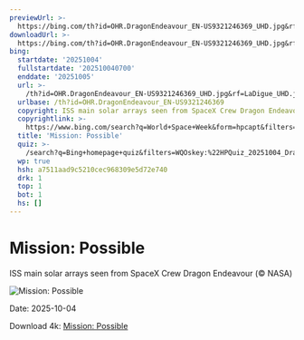 ```yaml
---
previewUrl: >-
  https://bing.com/th?id=OHR.DragonEndeavour_EN-US9321246369_UHD.jpg&rf=LaDigue_UHD.jpg&pid=hp&w=1024&h=576&rs=1&c=4
downloadUrl: >-
  https://bing.com/th?id=OHR.DragonEndeavour_EN-US9321246369_UHD.jpg&rf=LaDigue_UHD.jpg&pid=hp&w=3840&h=2160&rs=1&c=4
bing:
  startdate: '20251004'
  fullstartdate: '202510040700'
  enddate: '20251005'
  url: >-
    /th?id=OHR.DragonEndeavour_EN-US9321246369_UHD.jpg&rf=LaDigue_UHD.jpg&pid=hp&w=3840&h=2160&rs=1&c=4
  urlbase: /th?id=OHR.DragonEndeavour_EN-US9321246369
  copyright: ISS main solar arrays seen from SpaceX Crew Dragon Endeavour (© NASA)
  copyrightlink: >-
    https://www.bing.com/search?q=World+Space+Week&form=hpcapt&filters=HpDate%3a%2220251004_0700%22
  title: 'Mission: Possible'
  quiz: >-
    /search?q=Bing+homepage+quiz&filters=WQOskey:%22HPQuiz_20251004_DragonEndeavour%22&FORM=HPQUIZ
  wp: true
  hsh: a7511aad9c5210cec968309e5d72e740
  drk: 1
  top: 1
  bot: 1
  hs: []
---
```

# Mission: Possible

ISS main solar arrays seen from SpaceX Crew Dragon Endeavour (© NASA)

![Mission: Possible](https://bing.com/th?id=OHR.DragonEndeavour_EN-US9321246369_UHD.jpg&rf=LaDigue_UHD.jpg&pid=hp&w=1024&h=576&rs=1&c=4)

Date: 2025-10-04

Download 4k: [Mission: Possible](https://bing.com/th?id=OHR.DragonEndeavour_EN-US9321246369_UHD.jpg&rf=LaDigue_UHD.jpg&pid=hp&w=3840&h=2160&rs=1&c=4)
